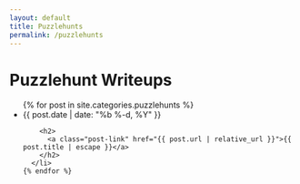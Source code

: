 ```yaml
---
layout: default
title: Puzzlehunts
permalink: /puzzlehunts
---
```


<div class="home">

  <h1 class="page-heading">Puzzlehunt Writeups</h1>

  <ul class="post-list">
    {% for post in site.categories.puzzlehunts %}
      <li>
        <span class="post-meta">{{ post.date | date: "%b %-d, %Y" }}</span>

        <h2>
          <a class="post-link" href="{{ post.url | relative_url }}">{{ post.title | escape }}</a>
        </h2>
      </li>
    {% endfor %}
  </ul>

</div>
